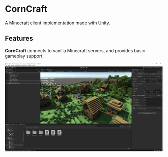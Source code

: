 # CornCraft
A Minecraft client implementation made with Unity.

## Features
__CornCraft__ connects to vanilla Minecraft servers, and provides basic gameplay support.

![Screenshot](https://github.com/DevBobcorn/CornCraft/blob/master/Preview.png?raw=true)